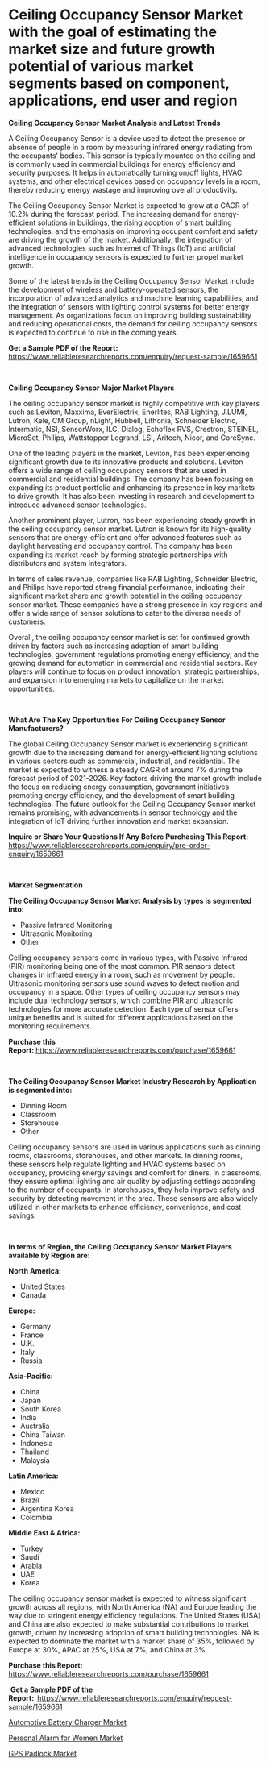 <p><h1>Ceiling Occupancy Sensor Market with the goal of estimating the market size and future growth potential of various market segments based on component, applications, end user and region</h1></p><p><strong>Ceiling Occupancy Sensor Market Analysis and Latest Trends</strong></p>
<p><p>A Ceiling Occupancy Sensor is a device used to detect the presence or absence of people in a room by measuring infrared energy radiating from the occupants' bodies. This sensor is typically mounted on the ceiling and is commonly used in commercial buildings for energy efficiency and security purposes. It helps in automatically turning on/off lights, HVAC systems, and other electrical devices based on occupancy levels in a room, thereby reducing energy wastage and improving overall productivity.</p><p>The Ceiling Occupancy Sensor Market is expected to grow at a CAGR of 10.2% during the forecast period. The increasing demand for energy-efficient solutions in buildings, the rising adoption of smart building technologies, and the emphasis on improving occupant comfort and safety are driving the growth of the market. Additionally, the integration of advanced technologies such as Internet of Things (IoT) and artificial intelligence in occupancy sensors is expected to further propel market growth.</p><p>Some of the latest trends in the Ceiling Occupancy Sensor Market include the development of wireless and battery-operated sensors, the incorporation of advanced analytics and machine learning capabilities, and the integration of sensors with lighting control systems for better energy management. As organizations focus on improving building sustainability and reducing operational costs, the demand for ceiling occupancy sensors is expected to continue to rise in the coming years.</p></p>
<p><strong>Get a Sample PDF of the Report:&nbsp;</strong> <a href="https://www.reliableresearchreports.com/enquiry/request-sample/1659661">https://www.reliableresearchreports.com/enquiry/request-sample/1659661</a></p>
<p>&nbsp;</p>
<p><strong>Ceiling Occupancy Sensor Major Market Players</strong></p>
<p><p>The ceiling occupancy sensor market is highly competitive with key players such as Leviton, Maxxima, EverElectrix, Enerlites, RAB Lighting, J.LUMI, Lutron, Kele, CM Group, nLight, Hubbell, Lithonia, Schneider Electric, Intermatic, NSI, SensorWorx, ILC, Dialog, Echoflex RVS, Crestron, STEINEL, MicroSet, Philips, Wattstopper Legrand, LSI, Aritech, Nicor, and CoreSync.</p><p>One of the leading players in the market, Leviton, has been experiencing significant growth due to its innovative products and solutions. Leviton offers a wide range of ceiling occupancy sensors that are used in commercial and residential buildings. The company has been focusing on expanding its product portfolio and enhancing its presence in key markets to drive growth. It has also been investing in research and development to introduce advanced sensor technologies.</p><p>Another prominent player, Lutron, has been experiencing steady growth in the ceiling occupancy sensor market. Lutron is known for its high-quality sensors that are energy-efficient and offer advanced features such as daylight harvesting and occupancy control. The company has been expanding its market reach by forming strategic partnerships with distributors and system integrators.</p><p>In terms of sales revenue, companies like RAB Lighting, Schneider Electric, and Philips have reported strong financial performance, indicating their significant market share and growth potential in the ceiling occupancy sensor market. These companies have a strong presence in key regions and offer a wide range of sensor solutions to cater to the diverse needs of customers.</p><p>Overall, the ceiling occupancy sensor market is set for continued growth driven by factors such as increasing adoption of smart building technologies, government regulations promoting energy efficiency, and the growing demand for automation in commercial and residential sectors. Key players will continue to focus on product innovation, strategic partnerships, and expansion into emerging markets to capitalize on the market opportunities.</p></p>
<p>&nbsp;</p>
<p><strong>What Are The Key Opportunities For Ceiling Occupancy Sensor Manufacturers?</strong></p>
<p><p>The global Ceiling Occupancy Sensor market is experiencing significant growth due to the increasing demand for energy-efficient lighting solutions in various sectors such as commercial, industrial, and residential. The market is expected to witness a steady CAGR of around 7% during the forecast period of 2021-2026. Key factors driving the market growth include the focus on reducing energy consumption, government initiatives promoting energy efficiency, and the development of smart building technologies. The future outlook for the Ceiling Occupancy Sensor market remains promising, with advancements in sensor technology and the integration of IoT driving further innovation and market expansion.</p></p>
<p><strong>Inquire or Share Your Questions If Any Before Purchasing This Report:</strong> <a href="https://www.reliableresearchreports.com/enquiry/pre-order-enquiry/1659661">https://www.reliableresearchreports.com/enquiry/pre-order-enquiry/1659661</a></p>
<p>&nbsp;</p>
<p><strong>Market Segmentation</strong></p>
<p><strong>The Ceiling Occupancy Sensor Market Analysis by types is segmented into:</strong></p>
<p><ul><li>Passive Infrared Monitoring</li><li>Ultrasonic Monitoring</li><li>Other</li></ul></p>
<p><p>Ceiling occupancy sensors come in various types, with Passive Infrared (PIR) monitoring being one of the most common. PIR sensors detect changes in infrared energy in a room, such as movement by people. Ultrasonic monitoring sensors use sound waves to detect motion and occupancy in a space. Other types of ceiling occupancy sensors may include dual technology sensors, which combine PIR and ultrasonic technologies for more accurate detection. Each type of sensor offers unique benefits and is suited for different applications based on the monitoring requirements.</p></p>
<p><strong>Purchase this Report:&nbsp;</strong><a href="https://www.reliableresearchreports.com/purchase/1659661">https://www.reliableresearchreports.com/purchase/1659661</a></p>
<p>&nbsp;</p>
<p><strong>The Ceiling Occupancy Sensor Market Industry Research by Application is segmented into:</strong></p>
<p><ul><li>Dinning Room</li><li>Classroom</li><li>Storehouse</li><li>Other</li></ul></p>
<p><p>Ceiling occupancy sensors are used in various applications such as dinning rooms, classrooms, storehouses, and other markets. In dinning rooms, these sensors help regulate lighting and HVAC systems based on occupancy, providing energy savings and comfort for diners. In classrooms, they ensure optimal lighting and air quality by adjusting settings according to the number of occupants. In storehouses, they help improve safety and security by detecting movement in the area. These sensors are also widely utilized in other markets to enhance efficiency, convenience, and cost savings.</p></p>
<p>&nbsp;</p>
<p><strong>In terms of Region, the Ceiling Occupancy Sensor Market Players available by Region are:</strong></p>
<p>
    <p> <strong> North America: </strong>
        <ul>
            <li>United States</li>
            <li>Canada</li>
        </ul>
        </p> 
    <p> <strong> Europe: </strong>
        <ul>
            <li>Germany</li>
            <li>France</li>
            <li>U.K.</li>
            <li>Italy</li>
            <li>Russia</li>
        </ul>
        </p> 
    <p> <strong> Asia-Pacific: </strong>
        <ul>
            <li>China</li>
            <li>Japan</li>
            <li>South Korea</li>
            <li>India</li>
            <li>Australia</li>
            <li>China Taiwan</li>
            <li>Indonesia</li>
            <li>Thailand</li>
            <li>Malaysia</li>
        </ul>
        </p> 
    <p> <strong> Latin America: </strong>
        <ul>
            <li>Mexico</li>
            <li>Brazil</li>
            <li>Argentina Korea</li>
            <li>Colombia</li>
        </ul>
        </p> 
    <p> <strong> Middle East & Africa: </strong>
        <ul>
            <li>Turkey</li>
            <li>Saudi</li>
            <li>Arabia</li>
            <li>UAE</li>
            <li>Korea</li>
        </ul>
    </p>
    </p>
<p><p>The ceiling occupancy sensor market is expected to witness significant growth across all regions, with North America (NA) and Europe leading the way due to stringent energy efficiency regulations. The United States (USA) and China are also expected to make substantial contributions to market growth, driven by increasing adoption of smart building technologies. NA is expected to dominate the market with a market share of 35%, followed by Europe at 30%, APAC at 25%, USA at 7%, and China at 3%.</p></p>
<p><strong>Purchase this Report: </strong><a href="https://www.reliableresearchreports.com/purchase/1659661">https://www.reliableresearchreports.com/purchase/1659661</a></p>
<p>&nbsp;<strong>Get a Sample PDF of the Report:&nbsp;&nbsp;</strong><a href="https://www.reliableresearchreports.com/enquiry/request-sample/1659661">https://www.reliableresearchreports.com/enquiry/request-sample/1659661</a></p>
<p><strong></strong></p>
<p><p><a href="https://automatic-knee-4c7.notion.site/Automotive-Battery-Charger-Market-Research-Report-Unlocks-Analysis-on-the-Market-Financial-Status-M-b09d7c39619b422fa04cfdb6d80e589a">Automotive Battery Charger Market</a></p><p><a href="https://github.com/jerrycopelandthomaswsqd8q/Market-Research-Report-List-1/blob/main/personal-alarm-for-women-market.md">Personal Alarm for Women Market</a></p><p><a href="https://github.com/brenzgnarento/Market-Research-Report-List-1/blob/main/gps-padlock-market.md">GPS Padlock Market</a></p></p>